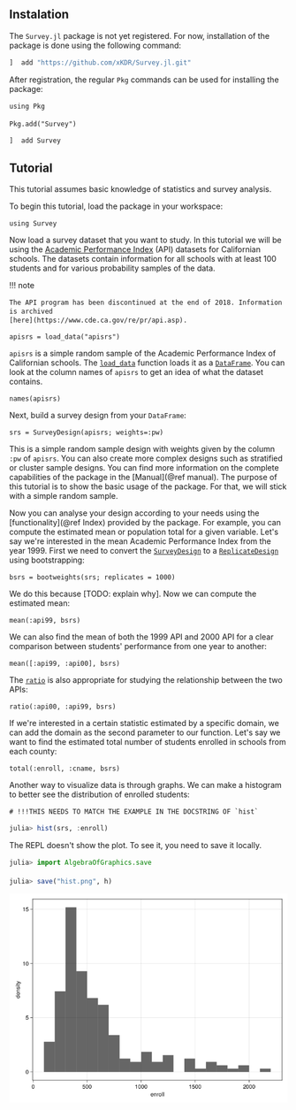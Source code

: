 ## Instalation

The `Survey.jl` package is not yet registered. For now, installation of the package
is done using the following command:

```julia
]  add "https://github.com/xKDR/Survey.jl.git"
```

After registration, the regular `Pkg` commands can be used for installing the package:

```@repl
using Pkg

Pkg.add("Survey")
```

```julia
]  add Survey
```

## Tutorial

This tutorial assumes basic knowledge of statistics and survey analysis.

To begin this tutorial, load the package in your workspace:

```@repl tutorial
using Survey
```

Now load a survey dataset that you want to study. In this tutorial we will be using
the [Academic Performance Index](https://r-survey.r-forge.r-project.org/survey/html/api.html)
(API) datasets for Californian schools. The datasets contain information for all
schools with at least 100 students and for various probability samples of the
data.

!!! note

    The API program has been discontinued at the end of 2018. Information is archived
    [here](https://www.cde.ca.gov/re/pr/api.asp).

```@repl tutorial
apisrs = load_data("apisrs")
```

`apisrs` is a simple random sample of the Academic Performance Index of Californian
schools. The [`load_data`](@ref) function loads it as a
[`DataFrame`](https://dataframes.juliadata.org/stable/lib/types/#DataFrames.DataFrame).
You can look at the column names of `apisrs` to get an idea of what the dataset
contains.

```@repl tutorial
names(apisrs)
```

Next, build a survey design from your `DataFrame`:

```@repl tutorial
srs = SurveyDesign(apisrs; weights=:pw)
```

This is a simple random sample design with weights given by the column `:pw` of
`apisrs`. You can also create more complex designs such as stratified or cluster
sample designs. You can find more information on the complete capabilities of
the package in the [Manual](@ref manual). The purpose of this tutorial is to show the
basic usage of the package. For that, we will stick with a simple random sample.

Now you can analyse your design according to your needs using the
[functionality](@ref Index) provided by the package. For example, you can compute
the estimated mean or population total for a given variable. Let's say we're
interested in the mean Academic Performance Index from the year 1999. First we
need to convert the [`SurveyDesign`](@ref) to a [`ReplicateDesign`](@ref) using
bootstrapping:

```@repl tutorial
bsrs = bootweights(srs; replicates = 1000)
```

We do this because [TODO: explain why]. Now we can compute the estimated mean:

```@repl tutorial
mean(:api99, bsrs)
```

We can also find the mean of both the 1999 API and 2000 API for a clear
comparison between students' performance from one year to another:

```@repl tutorial
mean([:api99, :api00], bsrs)
```

The [`ratio`](@ref) is also appropriate for studying the relationship between
the two APIs:

```@repl tutorial
ratio(:api00, :api99, bsrs)
```

If we're interested in a certain statistic estimated by a specific domain, we
can add the domain as the second parameter to our function. Let's say we want
to find the estimated total number of students enrolled in schools from each
county:

```@repl tutorial
total(:enroll, :cname, bsrs)
```

Another way to visualize data is through graphs. We can make a histogram to
better see the distribution of enrolled students:

```@setup warning
# !!!THIS NEEDS TO MATCH THE EXAMPLE IN THE DOCSTRING OF `hist`
```

```julia
julia> hist(srs, :enroll)
```

The REPL doesn't show the plot. To see it, you need to save it locally.

```julia
julia> import AlgebraOfGraphics.save

julia> save("hist.png", h)
```

![](assets/hist.png)
